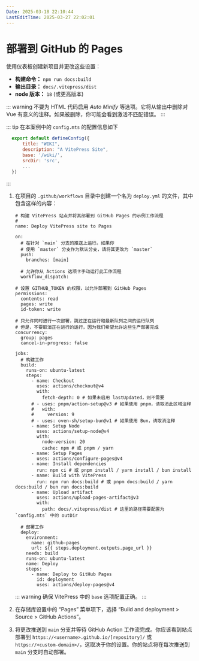 ```yaml
---
Date: 2025-03-18 22:10:44
LastEditTime: 2025-03-27 22:02:01
---
```

# 部署到 GitHub 的 Pages

使用仪表板创建新项目并更改这些设置：

- **构建命令：** `npm run docs:build`
- **输出目录：** `docs/.vitepress/dist`
- **node 版本：** `18` (或更高版本)

::: warning
不要为 HTML 代码启用 _Auto Minify_ 等选项。它将从输出中删除对 Vue 有意义的注释。如果被删除，你可能会看到激活不匹配错误。
:::

::: tip
 在本案例中的 `config.mts` 的配置信息如下
  ```javascript
    export default defineConfig({
        title: "WIKI",
        description: "A VitePress Site",
        base: '/wiki/',
        srcDir: 'src',
        ...
    })
  ```
:::

1. 在项目的 `.github/workflows` 目录中创建一个名为 `deploy.yml` 的文件，其中包含这样的内容：

   ```yaml{53} [.github/workflows/deploy.yml]
   # 构建 VitePress 站点并将其部署到 GitHub Pages 的示例工作流程
   #
   name: Deploy VitePress site to Pages

   on:
     # 在针对 `main` 分支的推送上运行。如果你
     # 使用 `master` 分支作为默认分支，请将其更改为 `master`
     push:
       branches: [main]

     # 允许你从 Actions 选项卡手动运行此工作流程
     workflow_dispatch:

   # 设置 GITHUB_TOKEN 的权限，以允许部署到 GitHub Pages
   permissions:
     contents: read
     pages: write
     id-token: write

   # 只允许同时进行一次部署，跳过正在运行和最新队列之间的运行队列
   # 但是，不要取消正在进行的运行，因为我们希望允许这些生产部署完成
   concurrency:
     group: pages
     cancel-in-progress: false

   jobs:
     # 构建工作
     build:
       runs-on: ubuntu-latest
       steps:
         - name: Checkout
           uses: actions/checkout@v4
           with:
             fetch-depth: 0 # 如果未启用 lastUpdated，则不需要
         # - uses: pnpm/action-setup@v3 # 如果使用 pnpm，请取消此区域注释
         #   with:
         #     version: 9
         # - uses: oven-sh/setup-bun@v1 # 如果使用 Bun，请取消注释
         - name: Setup Node
           uses: actions/setup-node@v4
           with:
             node-version: 20
             cache: npm # 或 pnpm / yarn
         - name: Setup Pages
           uses: actions/configure-pages@v4
         - name: Install dependencies
           run: npm ci # 或 pnpm install / yarn install / bun install
         - name: Build with VitePress
           run: npm run docs:build # 或 pnpm docs:build / yarn docs:build / bun run docs:build
         - name: Upload artifact
           uses: actions/upload-pages-artifact@v3
           with:
             path: docs/.vitepress/dist # 这里的路径需要配置为 `config.mts` 中的 outDir

     # 部署工作
     deploy:
       environment:
         name: github-pages
         url: ${{ steps.deployment.outputs.page_url }}
       needs: build
       runs-on: ubuntu-latest
       name: Deploy
       steps:
         - name: Deploy to GitHub Pages
           id: deployment
           uses: actions/deploy-pages@v4
   ```

   ::: warning
   确保 VitePress 中的 `base` 选项配置正确。
   :::

2. 在存储库设置中的 “Pages” 菜单项下，选择 “Build and deployment > Source > GitHub Actions”。

3. 将更改推送到 `main` 分支并等待 GitHub Action 工作流完成。你应该看到站点部署到 `https://<username>.github.io/[repository]/` 或 `https://<custom-domain>/`，这取决于你的设置。你的站点将在每次推送到 `main` 分支时自动部署。
